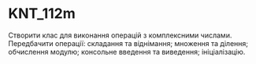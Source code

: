 # KNT_112m
Створити клас для виконання операцій з комплексними числами. Передбачити операції: складання та віднімання; множення та ділення; обчислення модулю; консольне введення та виведення; ініціалізацію.
